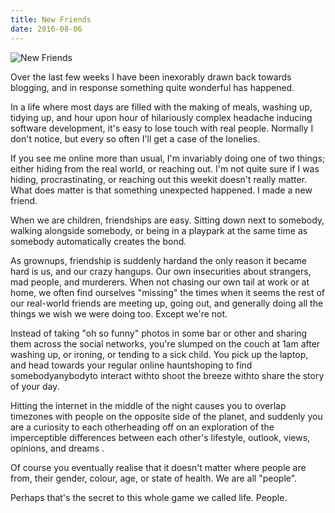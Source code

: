 ```yaml
---
title: New Friends
date: 2016-08-06
---
```


![New Friends](https://source.unsplash.com/DWyRC2juMgs/1600x900)

Over the last few weeks I have been inexorably drawn back towards blogging, and in response something quite wonderful has happened.

In a life where most days are filled with the making of meals, washing up, tidying up, and hour upon hour of hilariously complex headache inducing software development, it's easy to lose touch with real people. Normally I don't notice, but every so often I'll get a case of the lonelies.

If you see me online more than usual, I'm invariably doing one of two things; either hiding from the real world, or reaching out. I'm not quite sure if I was hiding, procrastinating, or reaching out this weekit doesn't really matter. What does matter is that something unexpected happened. I made a new friend.

When we are children, friendships are easy. Sitting down next to somebody, walking alongside somebody, or being in a playpark at the same time as somebody automatically creates the bond.

As grownups, friendship is suddenly hardand the only reason it became hard is us, and our crazy hangups. Our own insecurities about strangers, mad people, and murderers. When not chasing our own tail at work or at home, we often find ourselves "missing" the times when it seems the rest of our real-world friends are meeting up, going out, and generally doing all the things we wish we were doing too. Except we're not.

Instead of taking "oh so funny" photos in some bar or other and sharing them across the social networks, you're slumped on the couch at 1am after washing up, or ironing, or tending to a sick child. You pick up the laptop, and head towards your regular online hauntshoping to find somebodyanybodyto interact withto shoot the breeze withto share the story of your day.

Hitting the internet in the middle of the night causes you to overlap timezones with people on the opposite side of the planet, and suddenly you are a curiosity to each otherheading off on an exploration of the imperceptible differences between each other's lifestyle, outlook, views, opinions, and dreams .

Of course you eventually realise that it doesn't matter where people are from, their gender, colour, age, or state of health. We are all "people".

Perhaps that's the secret to this whole game we called life. People.